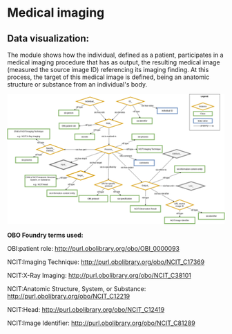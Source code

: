 # Medical imaging

## Data visualization:

The module shows how the individual, defined as a patient, participates in a medical imaging procedure that has as output, the resulting medical image (measured the source image ID) referencing its imaging finding. At this process, the target of this medical image is defined, being an anatomic structure or substance from an individual's body.

<p align="center">
    <a href="https://raw.githubusercontent.com/CARE-SM/CARE-Semantic-Model/main/images/CARE-SM-Imaging.png" target="_blank">
        <img src="https://raw.githubusercontent.com/CARE-SM/CARE-Semantic-Model/main/images/CARE-SM-Imaging.png">
    </a>
</p>


**OBO Foundry terms used:**

OBI:patient role: http://purl.obolibrary.org/obo/OBI_0000093

NCIT:Imaging Technique: http://purl.obolibrary.org/obo/NCIT_C17369

NCIT:X-Ray Imaging: http://purl.obolibrary.org/obo/NCIT_C38101

NCIT:Anatomic Structure, System, or Substance: http://purl.obolibrary.org/obo/NCIT_C12219

NCIT:Head: http://purl.obolibrary.org/obo/NCIT_C12419

NCIT:Image Identifier: http://purl.obolibrary.org/obo/NCIT_C81289